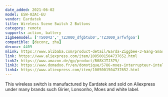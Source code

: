 ```yaml
---
date_added: 2021-06-02
model: ESW-0ZAC-EU
vendor: Eardatek
title: Wireless Scene Switch 2 Buttons
category: remote
supports: action, battery
zigbeemodel: ['TS0042','_TZ3000_dfgbtub0','TZ3000_arfwfgoa']
compatible: [deconz, zha]
deconz: 4409
mlink: https://www.alibaba.com/product-detail/Earda-Ziggbee-3-Gang-Smart-Wall_1600101179511.html
link: https://www.aliexpress.com/item/1005001504737652.html
link2: https://www.amazon.de/gp/product/B08XJTJ379/
link3: https://www.domadoo.fr/en/domotique/5786-moes-interrupteur-intelligent-sans-fil-zigbee-2-boutons.html
link4: https://www.aliexpress.com/item/1005001504737652.html
---
```

This wireless switch is manufactured by Eardatek and sold on Aliexpress under many brands such Girier, Lonsonho, Moes and white label. 
